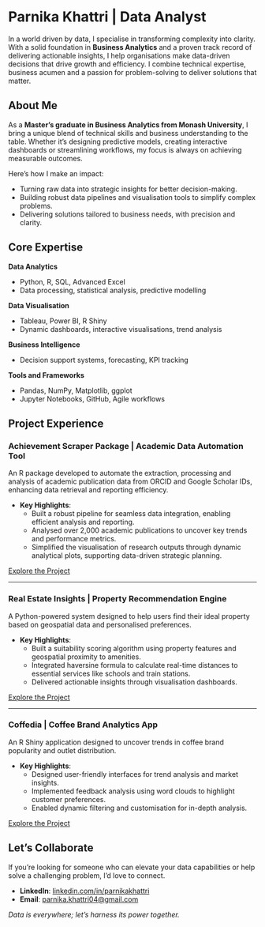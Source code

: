 # Parnika Khattri | Data Analyst

In a world driven by data, I specialise in transforming complexity into clarity. With a solid foundation in **Business Analytics** and a proven track record of delivering actionable insights, I help organisations make data-driven decisions that drive growth and efficiency. I combine technical expertise, business acumen and a passion for problem-solving to deliver solutions that matter.

## About Me

As a **Master’s graduate in Business Analytics from Monash University**, I bring a unique blend of technical skills and business understanding to the table. Whether it’s designing predictive models, creating interactive dashboards or streamlining workflows, my focus is always on achieving measurable outcomes.

Here’s how I make an impact:
- Turning raw data into strategic insights for better decision-making.
- Building robust data pipelines and visualisation tools to simplify complex problems.
- Delivering solutions tailored to business needs, with precision and clarity.

## Core Expertise

**Data Analytics**  
- Python, R, SQL, Advanced Excel  
- Data processing, statistical analysis, predictive modelling  

**Data Visualisation**  
- Tableau, Power BI, R Shiny  
- Dynamic dashboards, interactive visualisations, trend analysis  

**Business Intelligence**  
- Decision support systems, forecasting, KPI tracking  

**Tools and Frameworks**  
- Pandas, NumPy, Matplotlib, ggplot
- Jupyter Notebooks, GitHub, Agile workflows  

## Project Experience

### Achievement Scraper Package | Academic Data Automation Tool
An R package developed to automate the extraction, processing and analysis of academic publication data from ORCID and Google Scholar IDs, enhancing data retrieval and reporting efficiency.
- **Key Highlights**:
  - Built a robust pipeline for seamless data integration, enabling efficient analysis and reporting.
  - Analysed over 2,000 academic publications to uncover key trends and performance metrics.
  - Simplified the visualisation of research outputs through dynamic analytical plots, supporting data-driven strategic planning.

[Explore the Project](https://github.com/numbats/achievement-scraper)

---

### Real Estate Insights | Property Recommendation Engine
A Python-powered system designed to help users find their ideal property based on geospatial data and personalised preferences.  
- **Key Highlights**:
  - Built a suitability scoring algorithm using property features and geospatial proximity to amenities.
  - Integrated haversine formula to calculate real-time distances to essential services like schools and train stations.
  - Delivered actionable insights through visualisation dashboards.

[Explore the Project](https://github.com/parnikakhattri/real_estate_insights)

---

### Coffedia | Coffee Brand Analytics App
An R Shiny application designed to uncover trends in coffee brand popularity and outlet distribution.  
- **Key Highlights**:
  - Designed user-friendly interfaces for trend analysis and market insights.
  - Implemented feedback analysis using word clouds to highlight customer preferences.
  - Enabled dynamic filtering and customisation for in-depth analysis.

[Explore the Project](https://github.com/parnikakhattri/Coffedia)

## Let’s Collaborate

If you’re looking for someone who can elevate your data capabilities or help solve a challenging problem, I’d love to connect.  

- **LinkedIn**: [linkedin.com/in/parnikakhattri](https://www.linkedin.com/in/parnikakhattri)  
- **Email**: [parnika.khattri04@gmail.com](mailto:parnika.khattri04@gmail.com)  

*Data is everywhere; let’s harness its power together.*
